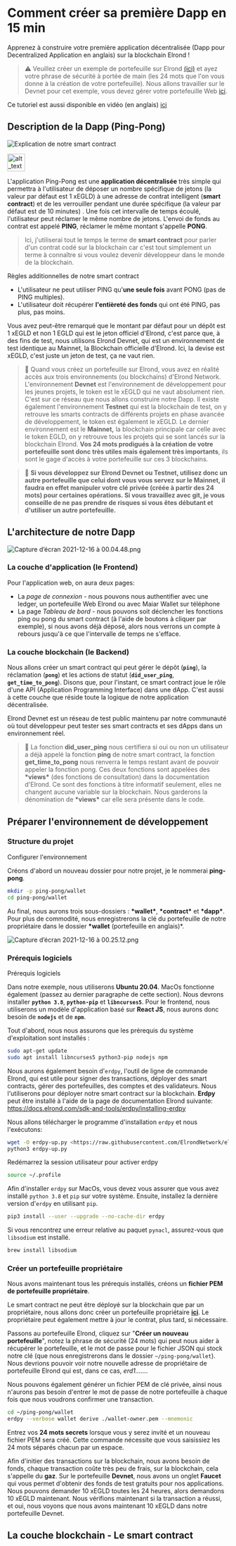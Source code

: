 # Comment créer sa première Dapp en 15 min

Apprenez à construire votre première application décentralisée (Dapp pour Decentralized Application en anglais) sur la blockchain Elrond !

> ⚠️ Veuillez créer un exemple de portefeuille sur Elrond [(ici)](https://devnet-wallet.elrond.com/) et ayez votre phrase de sécurité à portée de main (les 24 mots que l'on vous donne à la création de votre portefeuille). Nous allons travailler sur le Devnet pour cet exemple, vous devez gérer votre portefeuille Web [ici](https://devnet-wallet.elrond.com/).

Ce tutoriel est aussi disponible en vidéo (en anglais) [ici](https://youtu.be/IdkgvlK3rb8)

## Description de la Dapp (Ping-Pong)

![Explication de notre smart contract](img/sc_overview.png?raw=true "Schéma simplifié de notre smart contract")

[<img alt="alt_text" width="40px" src="tuto-fr/first-dapp-in-15-min/img/sc_overview.png" />](tuto-fr/first-dapp-in-15-min/img/sc_overview.png)

L'application Ping-Pong est une **application décentralisée** très simple qui permettra à l'utilisateur de déposer un nombre spécifique de jetons (la valeur par défaut est 1 xEGLD) à une adresse de contrat intelligent (**smart contract**) et de les verrouiller pendant une durée spécifique (la valeur par défaut est de 10 minutes) . Une fois cet intervalle de temps écoulé, l'utilisateur peut réclamer le même nombre de jetons. L'envoi de fonds au contrat est appelé **PING**, réclamer le même montant s'appelle **PONG**.

> Ici, j'utiliserai tout le temps le terme de **smart contract** pour parler d'un contrat codé sur la blockchain car c'est tout simplement un terme à connaître si vous voulez devenir développeur dans le monde de la blockchain.

Règles additionnelles de notre smart contract

- L'utilisateur ne peut utiliser PING qu'**une seule fois** avant PONG (pas de PING multiples).
- L'utilisateur doit récupérer **l'entièreté des fonds** qui ont été PING, pas plus, pas moins.

Vous avez peut-être remarqué que le montant par défaut pour un dépôt est 1 xEGLD et non 1 EGLD qui est le jeton officiel d'Elrond, c'est parce que, à des fins de test, nous utilisons Elrond Devnet, qui est un environnement de test identique au Mainnet, la Blockchain officielle d'Elrond. Ici, la devise est xEGLD, c'est juste un jeton de test, ça ne vaut rien.

> 🌟 Quand vous créez un portefeuille sur Elrond, vous avez en réalité accès aux trois environnements (ou blockchains) d'Elrond Network. L'environnement **Devnet** est l'environnement de développement pour les jeunes projets, le token est le xEGLD qui ne vaut absolument rien. C'est sur ce réseau que nous allons construire notre Dapp. Il existe également l'environnement **Testnet** qui est la blockchain de test, on y retrouve les smarts contracts de différents projets en phase avancée de développement, le token est également le xEGLD. Le dernier environnement est le **Mainnet,** la blockchain principale car celle avec le token EGLD, on y retrouve tous les projets qui se sont lancés sur la blockchain Elrond. **Vos 24 mots prodigués à la création de votre portefeuille sont donc très utiles mais également très importants**, ils sont le gage d'accès à votre portefeuille sur ces 3 blockchains.

> 🚨 **Si vous développez sur Elrond Devnet ou Testnet, utilisez donc un autre portefeuille que celui dont vous vous servez sur le Mainnet, il faudra en effet manipuler votre clé privée (créée à partir des 24 mots) pour certaines opérations. Si vous travaillez avec git, je vous conseille de ne pas prendre de risques si vous êtes débutant et d'utiliser un autre portefeuille.**

## L'architecture de notre Dapp

![Capture d’écran 2021-12-16 à 00.04.48.png](https://s3-us-west-2.amazonaws.com/secure.notion-static.com/f7dfeb5e-e997-4c7c-ab47-c34c4d735fe0/Capture_decran_2021-12-16_a_00.04.48.png)

### La couche d'application (le Frontend)

Pour l'application web, on aura deux pages:

- La _page de connexion_ - nous pouvons nous authentifier avec une ledger, un portefeuille Web Elrond ou avec Maiar Wallet sur téléphone
- La page _Tableau de bord_ - nous pouvons soit déclencher les fonctions ping ou pong du smart contract (à l'aide de boutons à cliquer par exemple), si nous avons déjà déposé, alors nous verrons un compte à rebours jusqu'à ce que l'intervalle de temps ne s'efface.

### La couche blockchain (le Backend)

Nous allons créer un smart contract qui peut gérer le dépôt (**`ping`**), la réclamation (**`pong`**) et les actions de statut (**`did_user_ping`**, **`get_time_to_pong`**). Disons que, pour l'instant, ce smart contract joue le rôle d'une API (Application Programming Interface) dans une dApp. C'est aussi à cette couche que réside toute la logique de notre application décentralisée.

Elrond Devnet est un réseau de test public maintenu par notre communauté où tout développeur peut tester ses smart contracts et ses dApps dans un environnement réel.

> 🌟 La fonction **did_user_ping** nous certifiera si oui ou non un utilisateur a déjà appelé la fonction **ping** de notre smart contract, la fonction **get_time_to_pong** nous renverra le temps restant avant de pouvoir appeler la fonction pong. Ces deux fonctions sont appelées des **\*views\*** (des fonctions de consultation) dans la documentation d'Elrond. Ce sont des fonctions à titre informatif seulement, elles ne changent aucune variable sur la blockchain. Nous garderons la dénomination de **\*views\*** car elle sera présente dans le code.

## Préparer l'environnement de développement

### Structure du projet

Configurer l'environnement

Créons d'abord un nouveau dossier pour notre projet, je le nommerai **ping-pong**.

```bash
mkdir -p ping-pong/wallet
cd ping-pong/wallet
```

Au final, nous aurons trois sous-dossiers : **\*wallet\***, **\*contract\*** et **\*dapp\***. Pour plus de commodité, nous enregistrerons la clé du portefeuille de notre propriétaire dans le dossier **\*wallet** (portefeuille en anglais)\*.

![Capture d’écran 2021-12-16 à 00.25.12.png](https://s3-us-west-2.amazonaws.com/secure.notion-static.com/a90ec9dc-7d7c-449b-b999-d9ea475ab564/Capture_decran_2021-12-16_a_00.25.12.png)

### Prérequis logiciels

Prérequis logiciels

Dans notre exemple, nous utiliserons **Ubuntu 20.04**. MacOs fonctionne également (passez au dernier paragraphe de cette section). Nous devrons installer **`python 3.8`**, **`python-pip`** et **`libncurses5`**. Pour le frontend, nous utiliserons un modèle d'application basé sur **React JS**, nous aurons donc besoin de **`nodejs`** et de **`npm`**.

Tout d'abord, nous nous assurons que les prérequis du système d'exploitation sont installés :

```bash
sudo apt-get update
sudo apt install libncurses5 python3-pip nodejs npm
```

Nous aurons également besoin d'`erdpy`, l'outil de ligne de commande Elrond, qui est utile pour signer des transactions, déployer des smart contracts, gérer des portefeuilles, des comptes et des validateurs. Nous l'utiliserons pour déployer notre smart contract sur la blockchain. **Erdpy** peut être installé à l'aide de la page de documentation Elrond suivante: https://docs.elrond.com/sdk-and-tools/erdpy/installing-erdpy

Nous allons télécharger le programme d'installation `erdpy` et nous l'exécutons:

```bash
wget -O erdpy-up.py <https://raw.githubusercontent.com/ElrondNetwork/elrond-sdk-erdpy/master/erdpy-up.py>
python3 erdpy-up.py
```

Redémarrez la session utilisateur pour activer erdpy

```bash
source ~/.profile
```

Afin d'installer `erdpy` sur MacOs, vous devez vous assurer que vous avez installé `python 3.8` et `pip` sur votre système. Ensuite, installez la dernière version d'`erdpy` en utilisant `pip`.

```bash
pip3 install --user --upgrade --no-cache-dir erdpy
```

Si vous rencontrez une erreur relative au paquet `pynacl`, assurez-vous que `libsodium` est installé.

```bash
brew install libsodium
```

### Créer un portefeuille propriétaire

Nous avons maintenant tous les prérequis installés, créons un **fichier PEM de portefeuille propriétaire**.

Le smart contract ne peut être déployé sur la blockchain que par un propriétaire, nous allons donc créer un portefeuille propriétaire [**ici**](https://devnet-wallet.elrond.com/). Le propriétaire peut également mettre à jour le contrat, plus tard, si nécessaire.

Passons au portefeuille Elrond, cliquez sur "**Créer un nouveau portefeuille**", notez la phrase de sécurité (24 mots) qui peut nous aider à récupérer le portefeuille, et le mot de passe pour le fichier JSON qui stock notre clé (que nous enregistrerons dans le dossier `~/ping-pong/wallet`). Nous devrions pouvoir voir notre nouvelle adresse de propriétaire de portefeuille Elrond qui est, dans ce cas, _erd1......._

Nous pouvons également générer un fichier PEM de clé privée, ainsi nous n'aurons pas besoin d'entrer le mot de passe de notre portefeuille à chaque fois que nous voudrons confirmer une transaction.

```bash
cd ~/ping-pong/wallet
erdpy --verbose wallet derive ./wallet-owner.pem --mnemonic
```

Entrez vos **24 mots secrets** lorsque vous y serez invité et un nouveau fichier PEM sera créé. Cette commande nécessite que vous saisissiez les 24 mots séparés chacun par un espace.

Afin d'initier des transactions sur la blockchain, nous avons besoin de fonds, chaque transaction coûte très peu de frais, sur la blockchain, cela s'appelle du **gaz**. Sur le portefeuille **Devnet**, nous avons un onglet **Faucet** qui vous permet d'obtenir des fonds de test gratuits pour nos applications. Nous pouvons demander 10 xEGLD toutes les 24 heures, alors demandons 10 xEGLD maintenant. Nous vérifions maintenant si la transaction a réussi, et oui, nous voyons que nous avons maintenant 10 xEGLD dans notre portefeuille Devnet.

## La couche blockchain - Le smart contract
